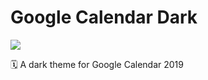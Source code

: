 # Google Calendar Dark

![](https://img.shields.io/badge/version-0.0.3-green.svg)

🗓 A dark theme for Google Calendar 2019
